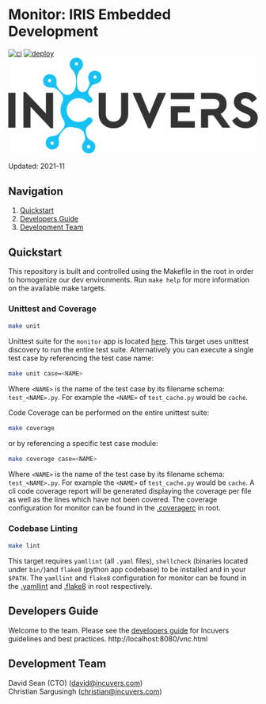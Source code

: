 # Monitor: IRIS Embedded Development
[![ci](https://github.com/Incuvers/iris/actions/workflows/ci.yml/badge.svg)](https://github.com/Incuvers/iris/actions/workflows/ci.yml)
[![deploy](https://github.com/Incuvers/iris/actions/workflows/image.yml/badge.svg)](https://github.com/Incuvers/iris/actions/workflows/image.yml)
![img](/doc/img/Incuvers-black.png)

Updated: 2021-11

## Navigation
1. [Quickstart](#quickstart)
2. [Developers Guide](#developers-guide)
3. [Development Team](#development-team)

## Quickstart
This repository is built and controlled using the Makefile in the root in order to homogenize our dev environments. Run `make help` for more information on the available make targets.

### Unittest and Coverage
```bash
make unit
```
Unittest suite for the `monitor` app is located [here](/monitor/tests). This target uses unittest discovery to run the entire test suite. Alternatively you can execute a single test case by referencing the test case name:
```bash
make unit case=<NAME>
```
Where `<NAME>` is the name of the test case by its filename schema: `test_<NAME>.py`. For example the `<NAME>` of `test_cache.py` would be `cache`.

Code Coverage can be performed on the entire unittest suite:
```bash
make coverage
```
or by referencing a specific test case module:
```bash
make coverage case=<NAME>
```
Where `<NAME>` is the name of the test case by its filename schema: `test_<NAME>.py`. For example the `<NAME>` of `test_cache.py` would be `cache`. A cli code coverage report will be generated displaying the coverage per file as well as the lines which have not been covered. The coverage configuration for monitor can be found in the [.coveragerc](/.coveragerc) in root.

### Codebase Linting
```bash
make lint
```
This target requires `yamllint` (all `.yaml` files), `shellcheck` (binaries located under `bin/`)and `flake8` (python app codebase) to be installed and in your `$PATH`. The `yamllint` and `flake8` configuration for monitor can be found in the [.yamllint](/.yamllint) and [.flake8](/.flake8) in root respectively.

## Developers Guide
Welcome to the team. Please see the [developers guide](./dev/README.md) for Incuvers guidelines and best practices.
http://localhost:8080/vnc.html

## Development Team
David Sean (CTO) (david@incuvers.com)\
Christian Sargusingh (christian@incuvers.com)
